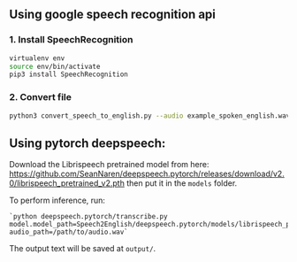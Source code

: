 ## Using google speech recognition api
### 1. Install SpeechRecognition
```bash
virtualenv env
source env/bin/activate
pip3 install SpeechRecognition
```
### 2. Convert file
```bash
python3 convert_speech_to_english.py --audio example_spoken_english.wav --text speech2english_output.txt
```

## Using pytorch deepspeech:
Download the Librispeech pretrained model from here: https://github.com/SeanNaren/deepspeech.pytorch/releases/download/v2.0/librispeech_pretrained_v2.pth then put it in the `models` folder.

To perform inference, run:
	
	`python deepspeech.pytorch/transcribe.py model.model_path=Speech2English/deepspeech.pytorch/models/librispeech_pretrained_v2.pth audio_path=/path/to/audio.wav`

The output text will be saved at `output/`.

